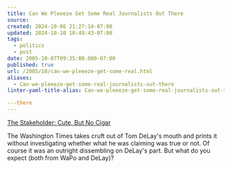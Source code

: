 ```yaml
---
title: Can We Pleeeze Get Some Real Journalists Out There
source: 
created: 2024-10-06 21:27:14-07:00
updated: 2024-10-10 10:49:43-07:00
tags:
  - politics
  - post
date: 2005-10-07T09:35:00.000-07:00
published: true
url: /2005/10/can-we-pleeeze-get-some-real.html
aliases:
  - Can-we-pleeeze-get-some-real-journalists-out-there
linter-yaml-title-alias: Can-we-pleeeze-get-some-real-journalists-out-there

---there
---
```



[The Stakeholder: Cute, But No Cigar](http%3A//blog.dccc.org/mt/archives/003676.html "The%20Stakeholder%3A%3A%20Cute%2C%20But%20No%20Cigar")  
  
The Washington Times takes cruft out of Tom DeLay's mouth and prints it without investigating whether what he was claiming was true or not. Of course it was an outright dissembling on DeLay's part. But what do you expect (both from WaPo and DeLay)?